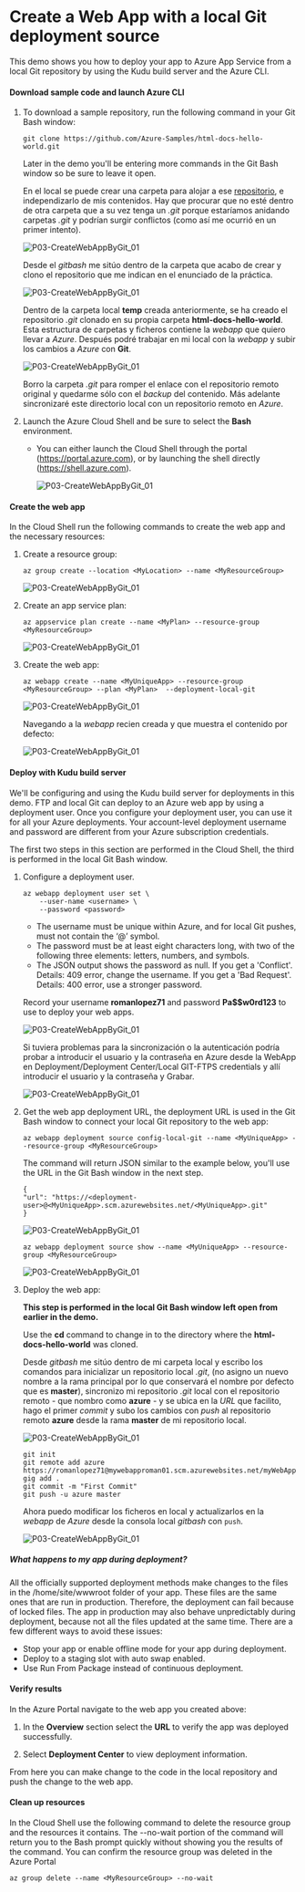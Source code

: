 # Create a Web App with a local Git deployment source

This demo shows you how to deploy your app to Azure App Service from a local Git repository by using the Kudu build server and the Azure CLI.

#### Download sample code and launch Azure CLI

1. To download a sample repository, run the following command in your Git Bash window:

   ```
   git clone https://github.com/Azure-Samples/html-docs-hello-world.git
   ```

   Later in the demo you'll be entering more commands in the Git Bash window so be sure to leave it open.

   En el local se puede crear una carpeta para alojar a ese [repositorio](https://github.com/Azure-Samples/html-docs-hello-world), e independizarlo de mis contenidos. Hay que procurar que no esté dentro de otra carpeta que a su vez tenga un *.git* porque estaríamos anidando carpetas *.git* y podrían surgir conflictos (como así me ocurrió en un primer intento).

   ![P03-CreateWebAppByGit_01](images/P03-CreateWebAppByGit_01b.png)

   

   Desde el *gitbash* me sitúo dentro de la carpeta que acabo de crear y clono el repositorio que me indican en el enunciado de la práctica.

   ![P03-CreateWebAppByGit_01](images/P03-CreateWebAppByGit_02b.png)

   

   Dentro de la carpeta local **temp** creada anteriormente, se ha creado el repositorio *.git* clonado en su propia carpeta **html-docs-hello-world**. Esta estructura de carpetas y ficheros contiene la *webapp* que quiero llevar a *Azure*. Después podré trabajar en mi local con la *webapp* y subir los cambios a *Azure* con **Git**.

   ![P03-CreateWebAppByGit_01](images/P03-CreateWebAppByGit_03b.png)

   Borro la carpeta *.git* para romper el enlace con el repositorio remoto original y quedarme sólo con el *backup* del contenido. Más adelante sincronizaré este directorio local con un repositorio remoto en *Azure*.

   

2. Launch the Azure Cloud Shell and be sure to select the **Bash** environment.

   - You can either launch the Cloud Shell through the portal (https://portal.azure.com), or by launching the shell directly (https://shell.azure.com).

     ![P03-CreateWebAppByGit_01](images/P03-CreateWebAppByGit_04.png)

     

#### Create the web app

In the Cloud Shell run the following commands to create the web app and the necessary resources:

1. Create a resource group:

   ```
   az group create --location <MyLocation> --name <MyResourceGroup>
   ```
   
   ![P03-CreateWebAppByGit_01](images/P03-CreateWebAppByGit_05.png)
   
2. Create an app service plan:

   ```
   az appservice plan create --name <MyPlan> --resource-group <MyResourceGroup>
   ```
   
   ![P03-CreateWebAppByGit_01](images/P03-CreateWebAppByGit_06.png)
   
3. Create the web app:

   ```
   az webapp create --name <MyUniqueApp> --resource-group <MyResourceGroup> --plan <MyPlan>  --deployment-local-git
   ```
   
   ![P03-CreateWebAppByGit_01](images/P03-CreateWebAppByGit_07.png)
   
   
   
   Navegando a la *webapp* recien creada y que muestra el contenido por defecto:
   
   ![P03-CreateWebAppByGit_01](images/P03-CreateWebAppByGit_08b.png)
   
   

#### Deploy with Kudu build server

We'll be configuring and using the Kudu build server for deployments in this demo. FTP and local Git can deploy to an Azure web app by using a deployment user. Once you configure your deployment user, you can use it for all your Azure deployments. Your account-level deployment username and password are different from your Azure subscription credentials.

The first two steps in this section are performed in the Cloud Shell, the third is performed in the local Git Bash window.

1. Configure a deployment user.

   ```
   az webapp deployment user set \
       --user-name <username> \
       --password <password>
   ```
   
   - The username must be unique within Azure, and for local Git pushes, must not contain the ‘@’ symbol.
   - The password must be at least eight characters long, with two of the following three elements: letters, numbers, and symbols.
   - The JSON output shows the password as null. If you get a 'Conflict'. Details: 409 error, change the username. If you get a 'Bad Request'. Details: 400 error, use a stronger password.

   Record your username **romanlopez71** and password **Pa$$w0rd123** to use to deploy your web apps.
   
   ![P03-CreateWebAppByGit_01](images/P03-CreateWebAppByGit_08.png)
   
   Si tuviera problemas para la sincronización o la autenticación podría probar a introducir el usuario y la contraseña en Azure desde la WebApp en Deployment/Deployment Center/Local GIT-FTPS credentials y allí introducir el usuario y la contraseña y Grabar.
   
   ![P03-CreateWebAppByGit_01](images/P03-CreateWebAppByGit_15b.png)
   
   
   
2. Get the web app deployment URL, the deployment URL is used in the Git Bash window to connect your local Git repository to the web app:

   ```
   az webapp deployment source config-local-git --name <MyUniqueApp> --resource-group <MyResourceGroup>
   ```

   The command will return JSON similar to the example below, you'll use the URL in the Git Bash window in the next step.

   ```
   {
   "url": "https://<deployment-user>@<MyUniqueApp>.scm.azurewebsites.net/<MyUniqueApp>.git"
   }
   ```

   ![P03-CreateWebAppByGit_01](images/P03-CreateWebAppByGit_09.png)

   ```
   az webapp deployment source show --name <MyUniqueApp> --resource-group <MyResourceGroup>
   ```

   ![P03-CreateWebAppByGit_01](images/P03-CreateWebAppByGit_10.png)

   

3. Deploy the web app:

   **This step is performed in the local Git Bash window left open from earlier in the demo.**

   Use the **cd** command to change in to the directory where the **html-docs-hello-world** was cloned.

   Desde *gitbash* me sitúo dentro de mi carpeta local y escribo los comandos para inicializar un repositorio local *.git*, (no asigno un nuevo nombre a la rama principal por lo que conservará el nombre por defecto que es **master**), sincronizo mi repositorio *.git* local con el repositorio remoto - que nombro como **azure** - y se ubica en la *URL* que facilito, hago el primer *commit* y subo los cambios con *push* al repositorio remoto **azure** desde la rama **master** de mi repositorio local.

   ![P03-CreateWebAppByGit_01](images/P03-CreateWebAppByGit_11.png)
   
   ```
   git init
   git remote add azure https://romanlopez71@mywebapproman01.scm.azurewebsites.net/myWebAppRoman01.git
   gig add .
   git commit -m "First Commit"
   git push -u azure master
   ```
   
   Ahora puedo modificar los ficheros en local y actualizarlos en la *webapp* de *Azure* desde la consola local *gitbash* con `push`.
   
   ![P03-CreateWebAppByGit_01](images/P03-CreateWebAppByGit_14b.png)
   
   

##### What happens to my app during deployment?

All the officially supported deployment methods make changes to the files in the /home/site/wwwroot folder of your app. These files are the same ones that are run in production. Therefore, the deployment can fail because of locked files. The app in production may also behave unpredictably during deployment, because not all the files updated at the same time. There are a few different ways to avoid these issues:

- Stop your app or enable offline mode for your app during deployment.
- Deploy to a staging slot with auto swap enabled.
- Use Run From Package instead of continuous deployment.

#### Verify results

In the Azure Portal navigate to the web app you created above:

1. In the **Overview** section select the **URL** to verify the app was deployed successfully.

2. Select **Deployment Center** to view deployment information.


From here you can make change to the code in the local repository and push the change to the web app.

#### Clean up resources

In the Cloud Shell use the following command to delete the resource group and the resources it contains. The --no-wait portion of the command will return you to the Bash prompt quickly without showing you the results of the command. You can confirm the resource group was deleted in the Azure Portal

```
az group delete --name <MyResourceGroup> --no-wait
```

